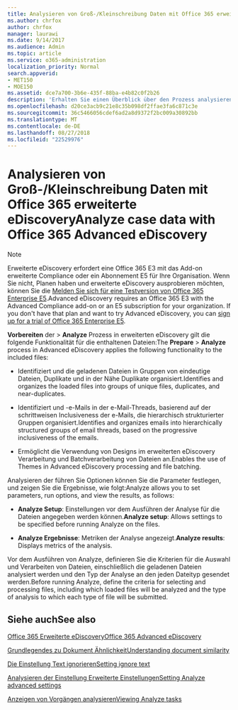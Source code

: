 ```yaml
---
title: Analysieren von Groß-/Kleinschreibung Daten mit Office 365 erweiterte eDiscovery
ms.author: chrfox
author: chrfox
manager: laurawi
ms.date: 9/14/2017
ms.audience: Admin
ms.topic: article
ms.service: o365-administration
localization_priority: Normal
search.appverid:
- MET150
- MOE150
ms.assetid: dce7a700-3b6e-435f-88ba-e4b82c0f2b26
description: 'Erhalten Sie einen Überblick über den Prozess analysieren, wodurch Sie Parameter festlegen, Optionen ausführen und Ergebnisse in Office 365 erweiterte eDiscovery anzeigen. '
ms.openlocfilehash: d20ce3acb9c21e8c35b098df2ffae3fa6c871c3e
ms.sourcegitcommit: 36c5466056cdef6ad2a8d9372f2bc009a30892bb
ms.translationtype: MT
ms.contentlocale: de-DE
ms.lasthandoff: 08/27/2018
ms.locfileid: "22529976"
---
```

# <a name="analyze-case-data-with-office-365-advanced-ediscovery"></a><span data-ttu-id="d4cf3-103">Analysieren von Groß-/Kleinschreibung Daten mit Office 365 erweiterte eDiscovery</span><span class="sxs-lookup"><span data-stu-id="d4cf3-103">Analyze case data with Office 365 Advanced eDiscovery</span></span>

> [!NOTE]
> <span data-ttu-id="d4cf3-p101">Erweiterte eDiscovery erfordert eine Office 365 E3 mit das Add-on erweiterte Compliance oder ein Abonnement E5 für Ihre Organisation. Wenn Sie nicht, Planen haben und erweiterte eDiscovery ausprobieren möchten, können Sie die [Melden Sie sich für eine Testversion von Office 365 Enterprise E5](https://go.microsoft.com/fwlink/p/?LinkID=698279).</span><span class="sxs-lookup"><span data-stu-id="d4cf3-p101">Advanced eDiscovery requires an Office 365 E3 with the Advanced Compliance add-on or an E5 subscription for your organization. If you don't have that plan and want to try Advanced eDiscovery, you can [sign up for a trial of Office 365 Enterprise E5](https://go.microsoft.com/fwlink/p/?LinkID=698279).</span></span> 
  
<span data-ttu-id="d4cf3-106">**Vorbereiten** der \> **Analyze** Prozess in erweiterten eDiscovery gilt die folgende Funktionalität für die enthaltenen Dateien:</span><span class="sxs-lookup"><span data-stu-id="d4cf3-106">The **Prepare** \> **Analyze** process in Advanced eDiscovery applies the following functionality to the included files:</span></span> 
  
- <span data-ttu-id="d4cf3-107">Identifiziert und die geladenen Dateien in Gruppen von eindeutige Dateien, Duplikate und in der Nähe Duplikate organisiert.</span><span class="sxs-lookup"><span data-stu-id="d4cf3-107">Identifies and organizes the loaded files into groups of unique files, duplicates, and near-duplicates.</span></span>
    
- <span data-ttu-id="d4cf3-108">Identifiziert und -e-Mails in der e-Mail-Threads, basierend auf der schrittweisen Inclusiveness der e-Mails, die hierarchisch strukturierter Gruppen organisiert.</span><span class="sxs-lookup"><span data-stu-id="d4cf3-108">Identifies and organizes emails into hierarchically structured groups of email threads, based on the progressive inclusiveness of the emails.</span></span>
    
- <span data-ttu-id="d4cf3-109">Ermöglicht die Verwendung von Designs im erweiterten eDiscovery Verarbeitung und Batchverarbeitung von Dateien an.</span><span class="sxs-lookup"><span data-stu-id="d4cf3-109">Enables the use of Themes in Advanced eDiscovery processing and file batching.</span></span>
    
 <span data-ttu-id="d4cf3-110">Analysieren der führen Sie Optionen können Sie die Parameter festlegen, und zeigen Sie die Ergebnisse, wie folgt:</span><span class="sxs-lookup"><span data-stu-id="d4cf3-110">Analyze allows you to set parameters, run options, and view the results, as follows:</span></span> 
  
- <span data-ttu-id="d4cf3-111">**Analyze Setup**: Einstellungen vor dem Ausführen der Analyse für die Dateien angegeben werden können.</span><span class="sxs-lookup"><span data-stu-id="d4cf3-111">**Analyze setup**: Allows settings to be specified before running Analyze on the files.</span></span>
    
- <span data-ttu-id="d4cf3-112">**Analyze Ergebnisse**: Metriken der Analyse angezeigt.</span><span class="sxs-lookup"><span data-stu-id="d4cf3-112">**Analyze results**: Displays metrics of the analysis.</span></span> 
    
<span data-ttu-id="d4cf3-113">Vor dem Ausführen von Analyze, definieren Sie die Kriterien für die Auswahl und Verarbeiten von Dateien, einschließlich die geladenen Dateien analysiert werden und den Typ der Analyse an den jeden Dateityp gesendet werden.</span><span class="sxs-lookup"><span data-stu-id="d4cf3-113">Before running Analyze, define the criteria for selecting and processing files, including which loaded files will be analyzed and the type of analysis to which each type of file will be submitted.</span></span> 
  
## <a name="see-also"></a><span data-ttu-id="d4cf3-114">Siehe auch</span><span class="sxs-lookup"><span data-stu-id="d4cf3-114">See also</span></span>

[<span data-ttu-id="d4cf3-115">Office 365 Erweiterte eDiscovery</span><span class="sxs-lookup"><span data-stu-id="d4cf3-115">Office 365 Advanced eDiscovery</span></span>](office-365-advanced-ediscovery.md)
  
[<span data-ttu-id="d4cf3-116">Grundlegendes zu Dokument Ähnlichkeit</span><span class="sxs-lookup"><span data-stu-id="d4cf3-116">Understanding document similarity</span></span>](understand-document-similarity-in-advanced-ediscovery.md)
  
[<span data-ttu-id="d4cf3-117">Die Einstellung Text ignorieren</span><span class="sxs-lookup"><span data-stu-id="d4cf3-117">Setting ignore text</span></span>](set-ignore-text-in-advanced-ediscovery.md)
  
[<span data-ttu-id="d4cf3-118">Analysieren der Einstellung Erweiterte Einstellungen</span><span class="sxs-lookup"><span data-stu-id="d4cf3-118">Setting Analyze advanced settings</span></span>](set-analyze-advanced-settings-in-advanced-ediscovery.md)
  
[<span data-ttu-id="d4cf3-119">Anzeigen von Vorgängen analysieren</span><span class="sxs-lookup"><span data-stu-id="d4cf3-119">Viewing Analyze tasks</span></span>](view-analyze-results-in-advanced-ediscovery.md)

